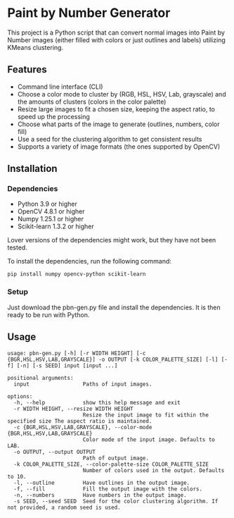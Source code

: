 # Paint by Number Generator

This project is a Python script that can convert normal images into Paint by Number images (either filled with colors or just outlines and labels) utilizing KMeans clustering.

## Features

- Command line interface (CLI)
- Choose a color mode to cluster by (RGB, HSL, HSV, Lab, grayscale)
  and the amounts of clusters (colors in the color palette)
- Resize large images to fit a chosen size, keeping the aspect ratio, to speed up the processing
- Choose what parts of the image to generate (outlines, numbers, color fill)
- Use a seed for the clustering algorithm to get consistent results
- Supports a variety of image formats (the ones supported by OpenCV)

## Installation

### Dependencies

- Python 3.9 or higher
- OpenCV 4.8.1 or higher
- Numpy 1.25.1 or higher
- Scikit-learn 1.3.2 or higher

Lover versions of the dependencies might work, but they have not been tested.

To install the dependencies, run the following command:

```none
pip install numpy opencv-python scikit-learn
```

### Setup

Just download the pbn-gen.py file and install the dependencies.
It is then ready to be run with Python.

## Usage

```none
usage: pbn-gen.py [-h] [-r WIDTH HEIGHT] [-c {BGR,HSL,HSV,LAB,GRAYSCALE}] -o OUTPUT [-k COLOR_PALETTE_SIZE] [-l] [-f] [-n] [-s SEED] input [input ...]

positional arguments:
  input                 Paths of input images.

options:
  -h, --help            show this help message and exit
  -r WIDTH HEIGHT, --resize WIDTH HEIGHT
                        Resize the input image to fit within the specified size The aspect ratio is maintained.
  -c {BGR,HSL,HSV,LAB,GRAYSCALE}, --color-mode {BGR,HSL,HSV,LAB,GRAYSCALE}
                        Color mode of the input image. Defaults to LAB.
  -o OUTPUT, --output OUTPUT
                        Path of output image.
  -k COLOR_PALETTE_SIZE, --color-palette-size COLOR_PALETTE_SIZE
                        Number of colors used in the output. Defaults to 10.
  -l, --outline         Have outlines in the output image.
  -f, --fill            Fill the output image with the colors.
  -n, --numbers         Have numbers in the output image.
  -s SEED, --seed SEED  Seed for the color clustering algorithm. If not provided, a random seed is used.
```
